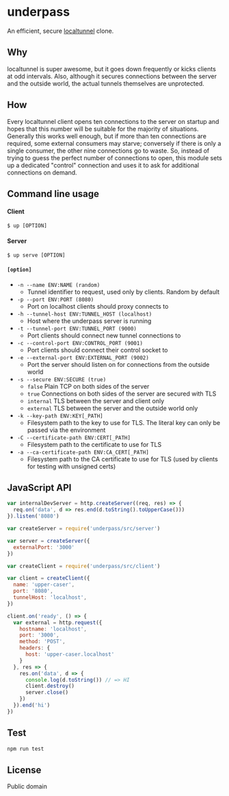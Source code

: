 # underpass
An efficient, secure [localtunnel]() clone.

## Why
localtunnel is super awesome, but it goes down frequently or kicks clients at odd intervals. Also, although it secures connections between the server and the outside world, the actual tunnels themselves are unprotected.

## How
Every localtunnel client opens ten connections to the server on startup and hopes that this number will be suitable for the majority of situations. Generally this works well enough, but if more than ten connections are required, some external consumers may starve; conversely if there is only a single consumer, the other nine connections go to waste. So, instead of trying to guess the perfect number of connections to open, this module sets up a dedicated "control" connection and uses it to ask for additional connections on demand.

## Command line usage

#### Client
``` shell
$ up [OPTION]
```

#### Server
``` shell
$ up serve [OPTION]
```

#### `[option]`
* `-n --name ENV:NAME (random)`  
  * Tunnel identifier to request, used only by clients. Random by default
* `-p --port ENV:PORT (8080)`  
  * Port on localhost clients should proxy connects to
* `-h --tunnel-host ENV:TUNNEL_HOST (localhost)`  
  * Host where the underpass server is running
* `-t --tunnel-port ENV:TUNNEL_PORT (9000)`  
  * Port clients should connect new tunnel connections to
* `-c --control-port ENV:CONTROL_PORT (9001)`  
  * Port clients should connect their control socket to
* `-e --external-port ENV:EXTERNAL_PORT (9002)`  
  * Port the server should listen on for connections from the outside world
* `-s --secure ENV:SECURE (true)`
  * `false` Plain TCP on both sides of the server
  * `true` Connections on both sides of the server are secured with TLS
  * `internal` TLS between the server and client only
  * `external` TLS between the server and the outside world only
* `-k --key-path ENV:KEY[_PATH]`
  * Filesystem path to the key to use for TLS. The literal key can only be passed via the environment
* `-C --certificate-path ENV:CERT[_PATH]`
  * Filesystem path to the certificate to use for TLS
* `-a --ca-certificate-path ENV:CA_CERT[_PATH]`
  * Filesystem path to the CA certificate to use for TLS (used by clients for testing with unsigned certs)

## JavaScript API
``` javascript
var internalDevServer = http.createServer((req, res) => {
  req.on('data', d => res.end(d.toString().toUpperCase()))
}).listen('8080')

var createServer = require('underpass/src/server')

var server = createServer({
  externalPort: '3000'
})

var createClient = require('underpass/src/client')

var client = createClient({
  name: 'upper-caser',
  port: '8080',
  tunnelHost: 'localhost',
})

client.on('ready', () => {
  var external = http.request({
    hostname: 'localhost',
    port: '3000',
    method: 'POST',
    headers: {
      host: 'upper-caser.localhost'
    }
  }, res => {
    res.on('data', d => {
      console.log(d.toString()) // => HI
      client.destroy()
      server.close()
    })
  }).end('hi')
})
```

## Test
``` javascript
npm run test
```

## License
Public domain
